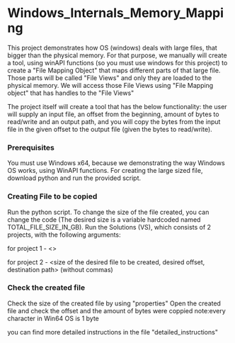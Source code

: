 # Windows_Internals_Memory_Mapping

This project demonstrates how OS (windows) deals with large files, that bigger than the physical memory. For that purpose, we manually will create a tool, using winAPI functions (so you must use windows for this project) to create a "File Mapping Object" that maps different parts of that large file. Those parts will be called "File Views" and only they are loaded to the physical memory. We will access those File Views using "File Mapping object" that has handles to the "File Views"


The project itself will create a tool that has the below functionality:
the user will supply an input file, an offset from the beginning, amount of bytes to read/write and an output path, and you will copy the bytes from the input file in the given offset to the output file (given the bytes to read/write).


### Prerequisites

You must use Windows x64,  because we demonstrating the way Windows OS works, using WinAPI functions.
For creating the large sized file, download python and run the provided script.

### Creating File to be copied

Run the python script. To change the size of the file created, you can change the code (The  desired size is a variable hardcoded named TOTAL_FILE_SIZE_IN_GB).
Run the Solutions (VS), which consists of 2 projects, with the following arguments:

for project 1 - <<path to the large sized file>>
 
for project 2 - <size of the desired file to be created, desired offset, destination path> (without commas)
 

### Check the created file

Check the size of the created file by using "properties"
Open the created file and check the offset and the amount of bytes were coppied
note:every character in Win64 OS is 1 byte


you can find more detailed instructions in the file "detailed_instructions" 
